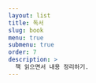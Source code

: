 ```yaml
---
layout: list
title: 독서
slug: book
menu: true
submenu: true
order: 7
description: >
  책 읽으면서 내용 정리하기.
---
```

